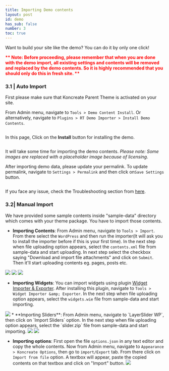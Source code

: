 ```yaml
---
title: Importing Demo contents
layout: post
id: demo
has_sub: false
number: 3
toc: true
---
```

Want to build your site like the demo? You can do it by only one click!
<p style="color:red;">
	<b>
		** Note: Before proceeding, please remember that when you are done with the demo import, all existing settings and contents will be removed and replaced by the demo contents. So it is highly recommended that you should only do this in fresh site. **
	</b>
</p>  

### 3.1 | Auto Import

First please make sure that Koncreate Parent Theme is activated on your site.  

From Admin menu, navigate to `Tools > Demo Content Install`. Or alternatively,  navigate to `Plugins > RT Demo Importer > Install Demo Contents`.   

<img alt="" src="{{ 'assets/images/40.png' | relative_url }}">   

In this page, Click on the **Install** button for installing the demo.       

<img alt="" src="{{ 'assets/images/2.jpg' | relative_url }}">     

It will take some time for importing the demo contents. *Please note: Some images are replaced with a placeholder image because of licensing.*   

After importing demo data, please update your permalink. To update permalink, navigate to `Settings > Permalink` and then click on`Save Settings` button.  

<img alt="" src="{{ 'assets/images/r3.jpg' | relative_url }}">    

If you face any issue, check the Troubleshooting section from <a href="#t-demo">here</a>.     


### 3.2| Manual Import

We have provided some sample contents inside "sample-data" directory which comes with your theme package. You have to import those contents.   

* **Importing Contents**: From Admin menu, navigate to `Tools > Import`. From there select the `WordPress` and then run the importer(It will ask you to install the importer before if this is your first time). In the next step when file uploading option appears, select the `contents.xml` file from sample-data and start uploading. In next step select the checkbox saying "Download and import file attachments" and click on `Submit`. Then it'll start uploading contents eg. pages, posts etc.

<img src="{{ 'assets/images/78.jpg' | relative_url }}">

<img src="{{ 'assets/images/80.jpg' | relative_url }}">

<img src="{{ 'assets/images/81.jpg' | relative_url }}">

* **Importing Widgets**: You can import widgets using plugin <a href="https://wordpress.org/plugins/widget-importer-exporter/">Widget Importer & Exporter</a>. After installing this plugin, navigate to `Tools > Widget Importer &amp; Exporter`. In the next step when file uploading option appears, select the `widgets.wie` file from sample-data and start importing.

<img src="{{ 'assets/images/82.jpg' | relative_url }}">
* **Importing Sliders**: From Admin menu, navigate to `LayerSlider WP`, then click on `Import Sliders` option.
	In the next step when file uploading option appears, select the `slider.zip` file from sample-data and start importing.
	<img src="{{ 'assets/images/83.jpg' | relative_url }}">
	<img src="{{ 'assets/images/84.jpg' | relative_url }}">

* **Importing options**: First open the file `options.json` in any text editor and copy the whole contents.
  Now from Admin menu, navigate to `Appearance > Koncreate Options`, then go to `import/Export` tab.
  From there click on `Import from file` option.
  A textbox will appear, paste the copied contents on that textbox and click on "Import" button.
  <img src="{{ 'assets/images/2.jpg' | relative_url }}">


